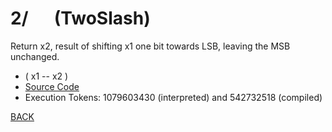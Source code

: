 # 2/ &emsp; (TwoSlash)
Return x2, result of shifting x1 one bit towards LSB, leaving the MSB unchanged.
* ( x1 -- x2 )
* [Source Code](../words/core/TwoSlash.cs)
* Execution Tokens: 1079603430 (interpreted) and 542732518 (compiled)


[BACK](builtins.md#TwoSlash)

